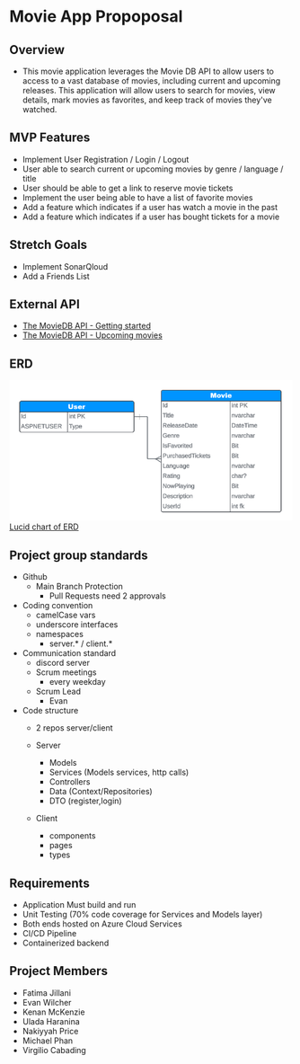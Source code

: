 # Movie App Propoposal

## Overview

- This movie application leverages the Movie DB API to allow users to access to a vast database of movies, including current and upcoming releases.  This application will allow users to search for movies, view details, mark movies as favorites, and keep track of movies they've watched.

## MVP Features

- Implement User Registration / Login / Logout
- User able to search current or upcoming movies by genre / language / title
- User should be able to get a link to reserve movie tickets
- Implement the user being able to have a list of favorite movies
- Add a feature which indicates if a user has watch a movie in the past
- Add a feature which indicates if a user has bought tickets for a movie

## Stretch Goals

- Implement SonarQloud
- Add a Friends List

## External API

- [The MovieDB API - Getting started](https://developer.themoviedb.org/reference/intro/getting-started)
- [The MovieDB API - Upcoming movies](https://developer.themoviedb.org/reference/movie-upcoming-list)


## ERD

![ERD](./ERD-v240510.png)
[Lucid chart of ERD](https://lucid.app/lucidchart/cd5040eb-388e-47f5-9d0e-6f058d5414e4/edit?view_items=tSIAFGnDPSlT&invitationId=inv_018cbaa0-cd31-415c-8c03-4833790897fb)

## Project group standards

- Github
    - Main Branch Protection
        - Pull Requests need 2 approvals
- Coding convention
    - camelCase vars
    - underscore interfaces
    - namespaces
        - server.* / client.*
- Communication standard
    - discord server
    - Scrum meetings
        - every weekday
    - Scrum Lead
        - Evan
- Code structure
    - 2 repos server/client
    - Server
        - Models
        - Services (Models services, http calls)
        - Controllers
        - Data (Context/Repositories)
        - DTO (register,login)

    - Client
        - components
        - pages
        - types

## Requirements
- Application Must build and run
- Unit Testing (70% code coverage for Services and Models layer)
- Both ends hosted on Azure Cloud Services
- CI/CD Pipeline 
- Containerized backend

## Project Members

- Fatima Jillani
- Evan Wilcher
- Kenan McKenzie
- Ulada Haranina
- Nakiyyah Price
- Michael Phan
- Virgilio Cabading